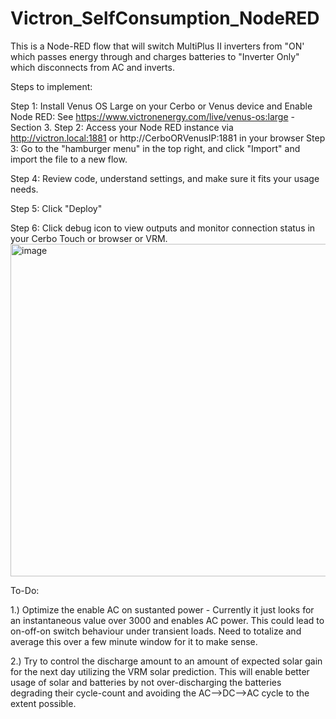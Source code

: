 # Victron_SelfConsumption_NodeRED
This is a Node-RED flow that will switch MultiPlus II inverters from "ON' which passes energy through and charges batteries to "Inverter Only" which disconnects from AC and inverts. 

Steps to implement:



Step 1: Install Venus OS Large on your Cerbo or Venus device and Enable Node RED: See https://www.victronenergy.com/live/venus-os:large - Section 3.
Step 2: Access your Node RED instance via http://victron.local:1881 or http://CerboORVenusIP:1881 in your browser
Step 3: Go to the "hamburger menu" in the top right, and click "Import" and import the file to a new flow. 

Step 4: Review code, understand settings, and make sure it fits your usage needs. 

Step 5: Click "Deploy" 

Step 6: Click debug icon to view outputs and monitor connection status in your Cerbo Touch or browser or VRM. 
<img width="532" alt="image" src="https://github.com/user-attachments/assets/07f3e7bd-2ccf-4ebe-936a-db6ecc7628ce">

To-Do:

1.) Optimize the enable AC on sustanted power - Currently it just looks for an instantaneous value over 3000 and enables AC power. This could lead to on-off-on switch behaviour under transient loads. Need to totalize and average this over a few minute window for it to make sense. 

2.) Try to control the discharge amount to an amount of expected solar gain for the next day utilizing the VRM solar prediction. This will enable better usage of solar and batteries by not over-discharging the batteries degrading their cycle-count and avoiding the AC-->DC-->AC cycle to the extent possible. 


